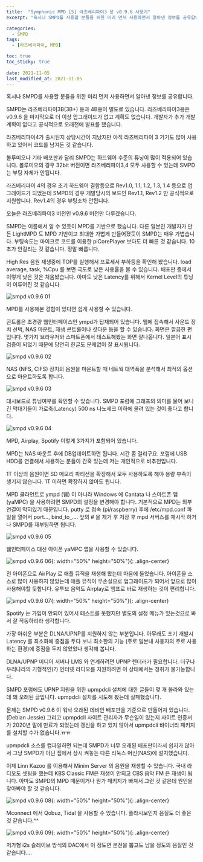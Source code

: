 ```yaml
---
title:  "Symphonic MPD [5] 라즈베리파이3 용 v0.9.6 사용기"
excerpt: "혹시나 SMPD를 사용할 분들을 위한 미리 먼저 사용하면서 알아낸 정보를 공유합니다."

categories:
  - SMPD
tags:
  - [라즈베리파이, MPD]

toc: true
toc_sticky: true
 
date: 2021-11-05
last_modified_at: 2021-11-05
---
```

혹시나 SMPD를 사용할 분들을 위한 미리 먼저 사용하면서 알아낸 정보를 공유합니다.

SMPD는 라즈베리파이3B(3B+) 용과 4B용이 별도로 있습니다. 라즈베리파이3용은 v0.9.6 을 마지막으로 더 이상 업그래이드가 없고 계획도 없습니다. 개발자가 추가 개발 계획이 없다고 공식적으로 오래전에 발표를 했습니다.

라즈베리파이4가 출시된지 상당시간이 지났지만 아직 라즈베리파이 3 기기도 많이 사용하고 있어서 코드를 남겨둔 것 같습니다.

볼루미오나 기타 배포판과 달리 SMPD는 하드웨어 수준의 튜닝이 많이 적용되어 있습니다. 볼루미오의 경우 32bit 버전이면 라즈베리파이3,4 모두 사용할 수 있는데 SMPD는 부팅 자체가 안됩니다. 

라즈베리파이 4의 경우 초기 하드웨어 결함등으로 Rev1.0, 1.1, 1.2, 1.3, 1.4 등으로 업그래이드가 되었는데 SMPD의 경우 개발당시의 보드인 Rev1.1, Rev1.2 만 공식적으로 지원합니다. Rev1.4의 경우 부팅조차 안됩니다.

오늘은 라즈베리파이3 버전인 v0.9.6 버전만 다루겠습니다.

SMPD는 이름에서 알 수 있듯이 MPD를 기반으로 했습니다. 다른 일본인 개발자가 만든 LightMPD 도 MPD 기반이고 최대한 가볍게 만들어졌듯이 SMPD는 매우 가볍습니다. 부팅속도는 마이크로 코드를 이용한 piCorePlayer 보다도 더 빠른 것 같습니다. 10초가 안걸리는 것 같습니다. 정말 빠릅니다.

High Res 음원 재생중에 TOP를 실행해서 프로세서 부하등을 확인해 봤습니다. load average, task, %Cpu 를 보면 극도로 낮은 사용률을 볼 수 있습니다. 배포판 중에서 이렇게 낮은 것은 처음봤습니다. 아마도 낮은 Latency를 위해서 Kernel Level의 튜닝이 이루어진 것 같습니다.

![smpd v0.9.6 01](/assets/images/smpd-v096-01.png)

MPD를 사용해본 경험이 있다면 쉽게 사용할 수 있습니다.

콘트롤은 초경량 웹인터페이스인 ympd가 탑재되어 있습니다. 웹에 접속해서 사운드 장치 선택, NAS 마운트, 재생 콘트롤이나 셧다운 등을 할 수 있습니다. 화면은 깔끔한 편입니다. 몇가지 브라우저와 스마트폰에서 테스트해봤는 화면 잘나옵니다. 일본어 표시 검증이 되었기 때문에 당연히 한글도 문제없이 잘 표시됩니다.

![smpd v0.9.6 02](/assets/images/smpd-v096-02.png)

NAS (NFS, CIFS) 장치의 음원을 마운트할 때 네트웍 대역폭을 분석해서 최적의 옵션으로 마운트하도록 합니다. 

![smpd v0.9.6 03](/assets/images/smpd-v096-03.png)

대시보드로 튜닝여부를 확인할 수 있습니다. SMPD 포럼에 그래프의 의미를 물어 보니 긴 막대기들이 가로축(Latency) 500 ns 나노세크 이하에 몰려 있는 것이 좋다고 합니다.

![smpd v0.9.6 04](/assets/images/smpd-v096-04.png)

MPD, Airplay, Spotify 이렇게 3가지가 포함되어 있습니다.

MPD는 NAS 마운트 후에 DB업데이트하면 됩니다. 시간 좀 걸리구요. 포럼에 USB HDD를 연결해서 사용하는 분들이 간혹 있는데 저는 개인적으로 비추천입니다. 

1T 이상의 음원이면 SD 메모리 파티션을 확장해서 모두 사용하도록 해야 용량 부족이 생기지 않습니다. 1T 이하면 확장하지 않아도 됩니다.

MPD 클라언트로 ympd (웹) 이 아니라 Windows 에 Cantata 나 스마트폰 앱 (yaMPC) 을 사용하려면 SMPD의 설정을 변경해야 합니다. 기본적으로 MPD는 외부 연결이 막혀있기 때문입니다. putty 로 접속 (pi/raspberry) 후에 /etc/mpd.conf 파일을 열어서 port..., bind_to_.... 앞의 # 을 제거 후 저장 후 mpd 서버스를 재시작 하거나 SMPD를 재부팅하면 됩니다.

![smpd v0.9.6 05](/assets/images/smpd-v096-05.png)

웹인터페이스 대신 아이폰 yaMPC 앱을 사용할 수 있습니다.

![smpd v0.9.6 06](/assets/images/smpd-v096-06.png){: width="50%" height="50%"}{: .align-center}

전 아이폰으로 AirPlay 로 애플 뮤직을 재생해 봤는데 마음에 들었습니다. 아이폰을 소스로 많이 사용하지 않았는데 애플 뮤직이 무손실으로 업그래이드가 되어서 앞으로 많이 사용해야할 듯합니다.  유투브 음악도 Airplay로 앰프로 바로 재생하는 것이 편리합니다.  

![smpd v0.9.6 07](/assets/images/smpd-v096-07.png){: width="50%" height="50%"}{: .align-center}

Spotify 는 가입이 안되어 있어서 테스트를 못했지만 별도의 설정 메뉴가 있는것으로 봐서 잘 작동하리라 생각합니다.

가장 아쉬운 부분은 DLNA/UPNP를 지원하지 않는 부분입니다. 아무래도 초기 개발시 Latency 를 최소화에 중점을 두다 보니 최소한의 기능 (주로 일본내 사용자의 주로 사용하는 환경)에 중점을 두지 않았었나 생각해 봅니다.

DLNA/UPNP 미디어 서버나 LMS 와 연계하려면 UPNP 렌더러가 필요합니다. 더구나 우리나라의 기형적인(?) 인터넷 라디오를 지원하려면 이 상태에서는 청취가 불가능합니다.

SMPD 포럼에도 UPNP 지원을 위한 upmpdcli 설치에 대한 글들이 몇 개 올라와 있는데 꽤 오래된 글입니다. upmpdcli 설치를 시도해 봤는데 실패했습니다.

문제는 SMPD v0.9.6 이 워낙 오래된 데비안 배포판을 기준으로 만들어져 있습니다. (Debian Jessie) 그리고 upmpdcli 사이트 관리자가 무슨일이 있는지 사이트 인증서가 2020년 말에 만료가 되었는데 갱신을 하고 있지 않아서 upmpdcli 바이너리 패키지를 설치할 수가 없습니다.ㅠㅠ

upmpdcli 소스를 컴파일하면 되는데 SMPD가 너무 오래된 배포판이라서 쉽지가 않아서 그냥 SMPD가 아닌 집에서 상시 켜놓는 다른 리눅스 머신(NAS)에 설치했습니다. 

이제 Linn Kazoo 를 이용해서 Minim Server 의 음원을 재생할 수 있습니다. 국내 라디오도 셋팅을 했는데 KBS Classic FM은 재생이 안되고 CBS 음악 FM 은 재생이 됩니다. 아마도 SMPD의 MPD 때문이거나 뭔가 패키지가 빠져서 그런 것 같은데 원인을 찾아봐야 할 것 같습니다.

![smpd v0.9.6 08](/assets/images/smpd-v096-08.png){: width="50%" height="50%"}{: .align-center}

 Mconnect 에서 Qobuz, Tidal 을 사용할 수 있습니다. 플라시보인지 음질도 더 좋은 것 같습니다.^^ 

![smpd v0.9.6 09](/assets/images/smpd-v096-09.png){: width="50%" height="50%"}{: .align-center}

저가형 i2s 슬레이브 방식의 DAC에서 이 정도면 본전을 뽑고도 남을 정도의 음질인 것 같습니다....
